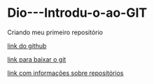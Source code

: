 # Dio---Introdu-o-ao-GIT
Criando meu primeiro repositório

[link do github](https://github.com/)



[link para baixar o git](https://git-scm.com/downloads)


[link com informações sobre repositórios](https://docs.github.com/pt/repositories)
